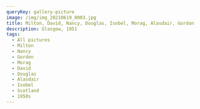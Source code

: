 ```yaml
---
queryKey: gallery-picture
image: /img/img_20210619_0003.jpg
title: Milton, David, Nancy, Douglas, Isobel, Morag, Alasdair, Gordon
description: Glasgow, 1951
tags:
  - All pictures
  - Milton
  - Nancy
  - Gordon
  - Morag
  - David
  - Douglas
  - Alasdair
  - Isobel
  - Scotland
  - 1950s
---
```


